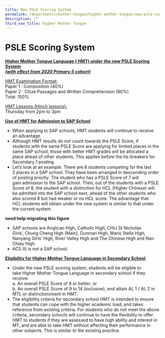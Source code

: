 ```yaml
---
title: New PSLE Scoring System
permalink: /departments/mother-tongue/higher-mother-tongue/new-psle-scoring-system/
description: ""
third_nav_title: Higher Mother Tongue
---
```

PSLE Scoring System
=======================

<b><u>Higher Mother Tongue Language ( HMT) under the new PSLE Scoring System</u></b><br>
<b><u><i>(with effect from 2020 Primary 5 cohort)</i></u></b><br>

<u>HMT Examination Format:</u><br>
Paper 1 : Composition (40%)<br>
Paper 2 : Cloze Passages and Written Comprehension (60%)<br>
Total: 100%

<u>HMT Lessons (Hinch lessons):</u><br>
Thursday from 2pm to 3pm


<b><u>Use of HMT for Admission to SAP School</u></b><br>
*   When applying to SAP schools, HMT students will continue to receive an&nbsp;advantage.
*   Although HMT results do not count towards the PSLE Score, if students&nbsp;with the same PSLE Score are applying for limited places in the same&nbsp;SAP school, those with better HMT grades will be allocated a place ahead&nbsp;of other students. This applies before the tie-breakers for Secondary 1&nbsp;posting.
*   Let’s look at an example. There are 6 students competing for the last 2&nbsp;places in a SAP school. They have been arranged in descending order of&nbsp;posting priority. The student who has a PSLE Score of 7 will gain&nbsp;admission to the SAP school. Then, out of the students with a PSLE Score&nbsp;of 8, the student with a distinction for HCL (Higher Chinese) will be&nbsp;admitted into the SAP school next, ahead of the other students who also&nbsp;scored 8 but had weaker or no HCL score. The advantage that HCL&nbsp;students will obtain under the new system is similar to that under the&nbsp;current system.

**need help migrating this figure**

*   SAP schools are Anglican High, Catholic High, CHIJ St Nicholas Girls’,&nbsp;Chung Cheng High (Main), Dunman High, Maris Stella High, Nanyang&nbsp;Girls’ High, River Valley High and The Chinese High and Nan Chiau High
*   ACS (I) is not a SAP school.

<b><u>Eligibility for Higher Mother Tongue Language in Secondary School</u></b><br>
*   Under the new PSLE scoring system, students will be eligible to take&nbsp;Higher Mother Tongue Language in secondary school if they receive:<br>
a. An overall PSLE Score of 8 or better; or<br>
b. An overall PSLE Score of 9 to 14 (inclusive); and attain AL 1 / AL 2 in MTL&nbsp;or distinction/merit in HMT.
*   The eligibility criteria for secondary school HMT is intended to ensure that&nbsp;students can cope with the higher academic load, and takes reference&nbsp;from existing criteria. For students who do not meet the above criteria,&nbsp;secondary schools will continue to have the flexibility to offer HMT to&nbsp;students if they are assessed to have high ability and interest in MT, and&nbsp;are able to take HMT without affecting their performance in other subjects.&nbsp;This is similar to the existing practice.